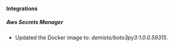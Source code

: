 #### Integrations
##### Aws Secrets Manager
- Updated the Docker image to: *demisto/boto3py3:1.0.0.59315*.
